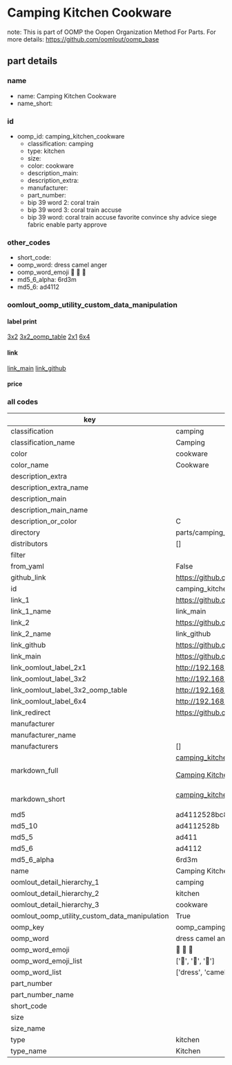 # Camping Kitchen Cookware  

note: This is part of OOMP the Oopen Organization Method For Parts. For more details: https://github.com/oomlout/oomp_base

##  part details
  







### name
* name: Camping Kitchen Cookware
* name_short: 
### id
* oomp_id: camping_kitchen_cookware
  * classification: camping
  * type: kitchen
  * size: 
  * color: cookware
  * description_main: 
  * description_extra: 
  * manufacturer: 
  * part_number: 
  * bip 39 word 2: coral train
  * bip 39 word 3: coral train accuse
  * bip 39 word: coral train accuse favorite convince shy advice siege fabric enable party approve

### other_codes
* short_code: 
* oomp_word: dress camel anger
* oomp_word_emoji :dress: :camel: :anger:
* md5_6_alpha: 6rd3m
* md5_6: ad4112






### oomlout_oomp_utility_custom_data_manipulation
#### label print
[3x2](http://192.168.1.245:1112/?label=oomp%206rd3m)
[3x2_oomp_table](http://192.168.1.108:1112/?label=oomp%206rd3m)
[2x1](http://192.168.1.242:1112/?label=oomp%206rd3m)
[6x4](http://192.168.1.55:1112/?label=oomp%206rd3m)    

#### link

[link_main](https://github.com/oomlout/oomlout_oomp_version_1_messy/tree/main/parts/camping_kitchen_cookware) [link_github](https://github.com/oomlout/oomlout_oomp_version_1_messy/tree/main/parts/camping_kitchen_cookware)                             

#### price







### all codes 
| key | value |  
| --- | --- |  
| classification | camping |  
| classification_name | Camping |  
| color | cookware |  
| color_name | Cookware |  
| description_extra |  |  
| description_extra_name |  |  
| description_main |  |  
| description_main_name |  |  
| description_or_color | C  |  
| directory | parts/camping_kitchen_cookware |  
| distributors | [] |  
| filter |  |  
| from_yaml | False |  
| github_link | https://github.com/oomlout/oomlout_oomp_part_src/tree/main/parts/camping_kitchen_cookware |  
| id | camping_kitchen_cookware |  
| link_1 | https://github.com/oomlout/oomlout_oomp_version_1_messy/tree/main/parts/camping_kitchen_cookware |  
| link_1_name | link_main |  
| link_2 | https://github.com/oomlout/oomlout_oomp_version_1_messy/tree/main/parts/camping_kitchen_cookware |  
| link_2_name | link_github |  
| link_github | https://github.com/oomlout/oomlout_oomp_version_1_messy/tree/main/parts/camping_kitchen_cookware |  
| link_main | https://github.com/oomlout/oomlout_oomp_version_1_messy/tree/main/parts/camping_kitchen_cookware |  
| link_oomlout_label_2x1 | http://192.168.1.242:1112/?label=oomp%206rd3m |  
| link_oomlout_label_3x2 | http://192.168.1.245:1112/?label=oomp%206rd3m |  
| link_oomlout_label_3x2_oomp_table | http://192.168.1.108:1112/?label=oomp%206rd3m |  
| link_oomlout_label_6x4 | http://192.168.1.55:1112/?label=oomp%206rd3m |  
| link_redirect | https://github.com/oomlout/oomlout_oomp_version_1_messy/tree/main/parts/camping_kitchen_cookware |  
| manufacturer |  |  
| manufacturer_name |  |  
| manufacturers | [] |  
| markdown_full | [camping_kitchen_cookware](none)<br>[](none)<br>[Camping Kitchen Cookware](none)<br><br> |  
| markdown_short | [camping_kitchen_cookware](none)<br><br> |  
| md5 | ad4112528bc800831e17c5400379c181 |  
| md5_10 | ad4112528b |  
| md5_5 | ad411 |  
| md5_6 | ad4112 |  
| md5_6_alpha | 6rd3m |  
| name | Camping Kitchen Cookware |  
| oomlout_detail_hierarchy_1 | camping |  
| oomlout_detail_hierarchy_2 | kitchen |  
| oomlout_detail_hierarchy_3 | cookware |  
| oomlout_oomp_utility_custom_data_manipulation | True |  
| oomp_key | oomp_camping_kitchen_cookware |  
| oomp_word | dress camel anger |  
| oomp_word_emoji | :dress: :camel: :anger: |  
| oomp_word_emoji_list | [':dress:', ':camel:', ':anger:'] |  
| oomp_word_list | ['dress', 'camel', 'anger'] |  
| part_number |  |  
| part_number_name |  |  
| short_code |  |  
| size |  |  
| size_name |  |  
| type | kitchen |  
| type_name | Kitchen |  

